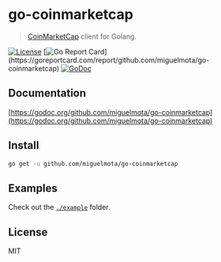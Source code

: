 # go-coinmarketcap

> [CoinMarketCap](https://coinmarketcap.com/) client for Golang.

[![License](http://img.shields.io/badge/license-MIT-blue.svg)](https://raw.githubusercontent.com/miguelmota/go-coinmarketcap/master/LICENSE.md) [![Go Report Card](https://goreportcard.com/badge/github.com/miguelmota/go-coinmarketcap?)](https://goreportcard.com/report/github.com/miguelmota/go-coinmarketcap) [![GoDoc](https://godoc.org/github.com/miguelmota/go-coinmarketcap?status.svg)](https://godoc.org/github.com/miguelmota/go-coinmarketcap)

## Documentation

[https://godoc.org/github.com/miguelmota/go-coinmarketcap](https://godoc.org/github.com/miguelmota/go-coinmarketcap)

## Install

```bash
go get -u github.com/miguelmota/go-coinmarketcap
```

## Examples

Check out the [`./example`](./example) folder.

## License

MIT
